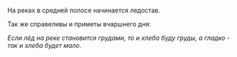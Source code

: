На реках в средней полосе начинается ледостав.

Так же справеливы и приметы вчаршнего дня:

_Если лёд на реке становится грудами, то и хлеба буду груды, а гладко - так и хлеба будет мало_.